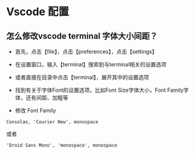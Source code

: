 # Vscode 配置

## 怎么修改vscode terminal 字体大小间距？

- 首先，点击【file】，点击【preferences】，点击【settings】

- 在设置窗口，输入【terminal】搜索到与terminal相关的设置选项

- 或者直接在目录中点击【terminal】，展开其中的设置选项

- 找到有关于字体Font的设置选项，比如Font Size字体大小，Font Family字体，还有间距、加粗等

- 修改 Font Family
```shell
Consolas, 'Courier New', monospace
```

或者
```shell
'Droid Sans Mono', 'monospace', monospace
```
